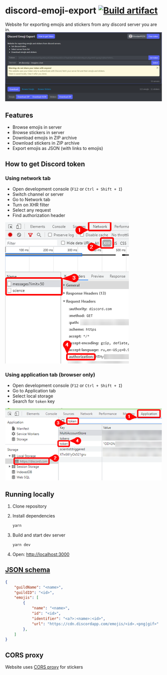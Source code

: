 # discord-emoji-export [![Build artifact](https://img.shields.io/github/actions/workflow/status/Virenbar/discord-emoji-export/publish.yml?label=Build&logo=github)](https://github.com/Virenbar/discord-emoji-export/actions/workflows/publish.yml)

Website for exporting emojis and stickers from any discord server you are in.
![page](./assets/page.png)

## Features

* Browse emojis in server
* Browse stickers in server
* Download emojis in ZIP archive
* Download stickers in ZIP archive
* Export emojis as JSON (with links to emojis)

## How to get Discord token

### Using network tab

* Open development console (`F12` or `Ctrl + Shift + I`)
* Switch channel or server
* Go to Network tab
* Turn on XHR filter
* Select any request
* Find authorization header

![Network](./public/images/network.png)

### Using application tab (browser only)

* Open development console (`F12` or `Ctrl + Shift + I`)
* Go to Application tab
* Select local storage
* Search for `token` key

![Application](./public/images/application.png)

## Running locally

1. Clone repository

2. Install dependencies

    ```bash
    yarn
    ```

3. Build and start dev server

    ```bash
    yarn dev
    ```

4. Open: <http://localhost:3000>

## [JSON schema](https://virenbar.github.io/discord-emoji-export/schemas/emojis.schema.json)

```json
{
    "guildName": "<name>",
    "guildID": "<id>",
    "emojis": [
        {
            "name": "<name>",
            "id": "<id>",
            "identifier": "<a?>:<name>:<id>",
            "url": "https://cdn.discordapp.com/emojis/<id>.<png|gif>"
        },
    ]
}

```

## CORS proxy

Website uses [CORS proxy](https://github.com/Virenbar/cloudflare-cors-proxy) for stickers
